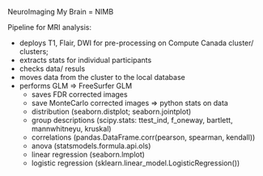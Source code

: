 NeuroImaging My Brain = NIMB

Pipeline for MRI analysis:
* deploys T1, Flair, DWI for pre-processing on Compute Canada cluster/ clusters;
* extracts stats for individual participants
* checks data/ resuls
* moves data from the cluster to the local database
* performs GLM
  => FreeSurfer GLM
    * saves FDR corrected images
    * save MonteCarlo corrected images
  => python stats on data
    * distribution (seaborn.distplot; seaborn.jointplot)
    * group descriptions (scipy.stats: ttest_ind, f_oneway, bartlett, mannwhitneyu, kruskal)
    * correlations (pandas.DataFrame.corr(pearson, spearman, kendall))
    * anova (statsmodels.formula.api.ols)
    * linear regression (seaborn.lmplot)
    * logistic regression (sklearn.linear_model.LogisticRegression())
